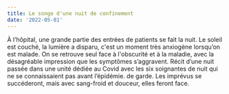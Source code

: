```yaml
---
title: Le songe d'une nuit de confinement
date: '2022-05-01'
---
```

À l’hôpital, une grande partie des entrées de patients se fait la nuit.
Le soleil est couché, la lumière a disparu, c'est un moment très anxiogène
lorsqu’on est malade. On se retrouve seul face à l'obscurité et à la maladie, avec la
désagréable impression que les symptômes s’aggravent. Récit d’une nuit passée
dans une unité dédiée au Covid avec les six soignantes de nuit qui ne se
connaissaient pas avant l’épidémie. de garde. Les imprévus se succéderont, mais
avec sang-froid et douceur, elles feront face.